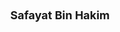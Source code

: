 ---
layout: page
title: <font size = 4> Safayat Bin Hakim </font>
description: Fall 2022 - 
img: assets/img/members/safayet.png
importance: 6
category: PhD Students
---